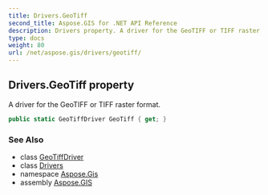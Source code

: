 ```yaml
---
title: Drivers.GeoTiff
second_title: Aspose.GIS for .NET API Reference
description: Drivers property. A driver for the GeoTIFF or TIFF raster format
type: docs
weight: 80
url: /net/aspose.gis/drivers/geotiff/
---
```

## Drivers.GeoTiff property

A driver for the GeoTIFF or TIFF raster format.

```csharp
public static GeoTiffDriver GeoTiff { get; }
```

### See Also

* class [GeoTiffDriver](../../../aspose.gis.formats.geotiff/geotiffdriver/)
* class [Drivers](../)
* namespace [Aspose.Gis](../../drivers/)
* assembly [Aspose.GIS](../../../)


